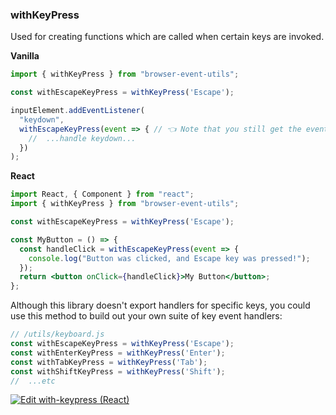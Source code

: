 ### withKeyPress

Used for creating functions which are called when certain keys are invoked.

**Vanilla**

```js
import { withKeyPress } from "browser-event-utils";

const withEscapeKeyPress = withKeyPress('Escape');

inputElement.addEventListener(
  "keydown",
  withEscapeKeyPress(event => { // 👈 Note that you still get the event object if you need it
    //  ...handle keydown...
  })
);
```

**React**

```jsx
import React, { Component } from "react";
import { withKeyPress } from "browser-event-utils";

const withEscapeKeyPress = withKeyPress('Escape');

const MyButton = () => {
  const handleClick = withEscapeKeyPress(event => {
    console.log("Button was clicked, and Escape key was pressed!");
  });
  return <button onClick={handleClick}>My Button</button>;
};
```

Although this library doesn't export handlers for specific keys, you could use this method to build out your own suite of key event handlers:

```js
// /utils/keyboard.js
const withEscapeKeyPress = withKeyPress('Escape');
const withEnterKeyPress = withKeyPress('Enter');
const withTabKeyPress = withKeyPress('Tab');
const withShiftKeyPress = withKeyPress('Shift');
//  ...etc
```


[![Edit with-keypress (React)](https://codesandbox.io/static/img/play-codesandbox.svg)](https://codesandbox.io/s/with-keypress-react-9344c?fontsize=14&hidenavigation=1&theme=dark)
